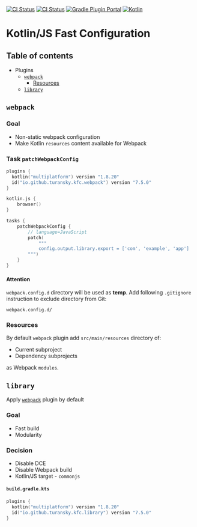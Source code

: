 [![CI Status](https://github.com/turansky/kfc-plugins/workflows/CI/badge.svg)](https://github.com/turansky/kfc-plugins/actions)
[![CI Status](https://github.com/turansky/kfc-plugins/workflows/gradle%20plugin/badge.svg)](https://github.com/turansky/kfc-plugins/actions)
[![Gradle Plugin Portal](https://img.shields.io/gradle-plugin-portal/v/io.github.turansky.kfc.library?logo=gradle)](https://plugins.gradle.org/plugin/io.github.turansky.kfc.library)
[![Kotlin](https://img.shields.io/badge/kotlin-1.8.20-blue.svg?logo=kotlin)](http://kotlinlang.org)

# Kotlin/JS Fast Configuration

## Table of contents
* Plugins
  * [`webpack`](#webpack)
    * [Resources](#resources)
  * [`library`](#library)

## `webpack`

### Goal
* Non-static webpack configuration
* Make Kotlin `resources` content available for Webpack

### Task `patchWebpackConfig`

```kotlin
plugins {
  kotlin("multiplatform") version "1.8.20"
  id("io.github.turansky.kfc.webpack") version "7.5.0"
}

kotlin.js {
    browser()
}

tasks {
    patchWebpackConfig {
        // language=JavaScript
        patch(
            """
            config.output.library.export = ['com', 'example', 'app']
        """)
    }
}
```

#### Attention
`webpack.config.d` directory will be used as **temp**.
Add following `.gitignore` instruction to exclude directory from Git:
```
webpack.config.d/
```

### Resources
By default `webpack` plugin add `src/main/resources` directory of: 
* Current subproject
* Dependency subprojects 

as Webpack `modules`.

## `library`

Apply [`webpack`](#webpack) plugin by default

### Goal
* Fast build
* Modularity

### Decision
* Disable DCE
* Disable Webpack build
* Kotlin/JS target - `commonjs` 

#### `build.gradle.kts`

```kotlin
plugins {
  kotlin("multiplatform") version "1.8.20"
  id("io.github.turansky.kfc.library") version "7.5.0"
}
```

